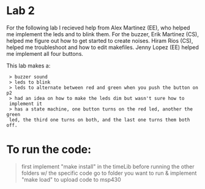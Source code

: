 # Lab 2

For the following lab I recieved help from Alex Martinez (EE), who helped me
implement the leds and to blink them. For the buzzer, Erik Martinez (CS),
helped me figure out how to get started to create noises. Hiram Rios (CS),
helped me troubleshoot and how to edit makefiles. Jenny Lopez (EE) helped me
implement all four buttons.

This lab makes a:

     > buzzer sound
     > leds to blink
     > leds to alternate between red and green when you push the button on p2
     > had an idea on how to make the leds dim but wasn't sure how to
     implement it
     > has a state machine, one button turns on the red led, another the green
     led, the third one turns on both, and the last one turns them both off.
     

# To run the code:

   > first implement "make install" in the timeLib before running the other
     folders w/ the specific code
   > go to folder you want to run & implement "make load" to upload code to msp430
